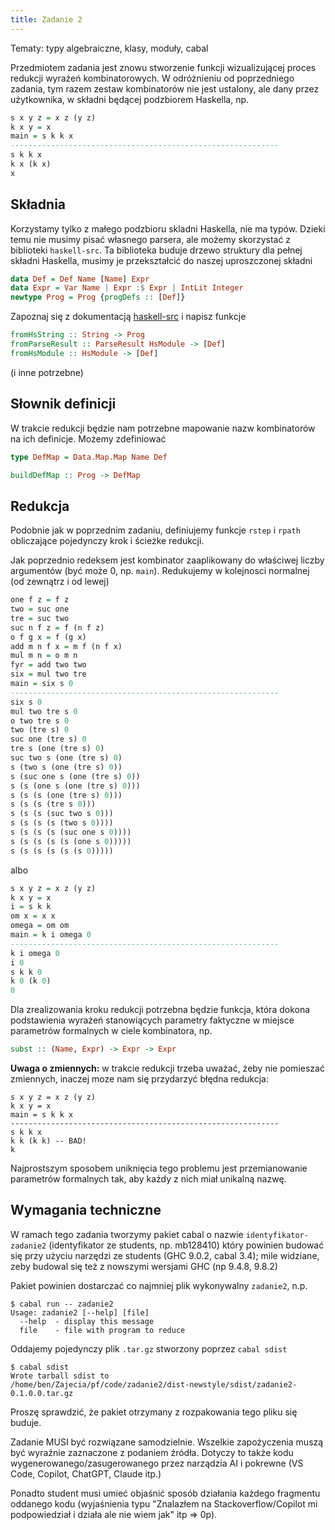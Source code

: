 ```yaml
---
title: Zadanie 2
---
```


Tematy: typy algebraiczne, klasy, moduły, cabal

Przedmiotem zadania jest znowu stworzenie funkcji wizualizującej proces redukcji wyrażeń kombinatorowych. W odróżnieniu od poprzedniego zadania, tym razem zestaw kombinatorów nie jest ustalony, ale dany przez użytkownika, w składni będącej podzbiorem Haskella, np.


``` haskell
s x y z = x z (y z)
k x y = x
main = s k k x
------------------------------------------------------------
s k k x
k x (k x)
x
```

## Składnia

Korzystamy tylko z małego podzbioru skladni Haskella, nie ma typów.
Dzieki temu nie musimy pisać własnego parsera, ale możemy skorzystać z biblioteki `haskell-src`. Ta biblioteka buduje drzewo struktury dla pełnej składni Haskella, musimy je przekształcić do naszej uproszczonej składni

``` haskell
data Def = Def Name [Name] Expr
data Expr = Var Name | Expr :$ Expr | IntLit Integer
newtype Prog = Prog {progDefs :: [Def]}
```

Zapoznaj się z dokumentacją [haskell-src](https://hackage.haskell.org/package/haskell-src) i napisz funkcje 

``` haskell 
fromHsString :: String -> Prog
fromParseResult :: ParseResult HsModule -> [Def]
fromHsModule :: HsModule -> [Def]
```
(i inne potrzebne)

## Słownik definicji

W trakcie redukcji będzie nam potrzebne mapowanie nazw kombinatorów na ich definicje. Możemy zdefiniować

``` haskell
type DefMap = Data.Map.Map Name Def

buildDefMap :: Prog -> DefMap
```

## Redukcja

Podobnie jak w poprzednim zadaniu, definiujemy funkcje `rstep` i `rpath` obliczające pojedynczy krok i ścieżke redukcji.

Jak poprzednio redeksem jest kombinator zaaplikowany do właściwej liczby argumentów (być może 0, np. `main`). Redukujemy w kolejnosci normalnej (od zewnątrz i od lewej)


``` haskell
one f z = f z
two = suc one
tre = suc two
suc n f z = f (n f z)
o f g x = f (g x)
add m n f x = m f (n f x)
mul m n = o m n
fyr = add two two
six = mul two tre
main = six s 0
------------------------------------------------------------
six s 0
mul two tre s 0
o two tre s 0
two (tre s) 0
suc one (tre s) 0
tre s (one (tre s) 0)
suc two s (one (tre s) 0)
s (two s (one (tre s) 0))
s (suc one s (one (tre s) 0))
s (s (one s (one (tre s) 0)))
s (s (s (one (tre s) 0)))
s (s (s (tre s 0)))
s (s (s (suc two s 0)))
s (s (s (s (two s 0))))
s (s (s (s (suc one s 0))))
s (s (s (s (s (one s 0)))))
s (s (s (s (s (s 0)))))
```

albo 


``` haskell
s x y z = x z (y z)
k x y = x
i = s k k
om x = x x
omega = om om
main = k i omega 0
------------------------------------------------------------
k i omega 0
i 0
s k k 0
k 0 (k 0)
0
```

Dla zrealizowania kroku redukcji potrzebna będzie funkcja, która dokona podstawienia wyrażeń stanowiących parametry faktyczne w miejsce parametrów formalnych w ciele kombinatora, np.

``` haskell
subst :: (Name, Expr) -> Expr -> Expr
```
**Uwaga o zmiennych:** w trakcie redukcji trzeba uważać, żeby nie pomieszać zmiennych, inaczej moze nam się przydarzyć błędna redukcja:

```
s x y z = x z (y z)
k x y = x
main = s k k x
------------------------------------------------------------
s k k x
k k (k k) -- BAD!
k
```

Najprostszym sposobem uniknięcia tego problemu jest przemianowanie parametrów formalnych tak, aby każdy z nich miał unikalną nazwę.

## Wymagania techniczne

W ramach tego zadania tworzymy pakiet cabal o nazwie `identyfikator-zadanie2`
(identyfikator ze students, np. mb128410)
który powinien budować się przy użyciu narzędzi ze students (GHC 9.0.2, cabal 3.4);
mile widziane, zeby budowal się też z nowszymi wersjami GHC (np 9.4.8, 9.8.2)

Pakiet powinien dostarczać co najmniej plik wykonywalny `zadanie2`, n.p.

```
$ cabal run -- zadanie2
Usage: zadanie2 [--help] [file]
  --help  - display this message
  file    - file with program to reduce
```

Oddajemy pojedynczy plik `.tar.gz` stworzony poprzez `cabal sdist`

```
$ cabal sdist
Wrote tarball sdist to
/home/ben/Zajecia/pf/code/zadanie2/dist-newstyle/sdist/zadanie2-0.1.0.0.tar.gz
```

Proszę sprawdzić, że pakiet otrzymany z rozpakowania tego pliku się buduje.

Zadanie MUSI być rozwiązane samodzielnie.
Wszelkie zapożyczenia muszą być wyraźnie zaznaczone z podaniem źródła.
Dotyczy to także kodu wygenerowanego/zasugerowanego przez narządzia AI i pokrewne
(VS Code, Copilot, ChatGPT, Claude itp.)

Ponadto student musi umieć objaśnić sposób działania każdego fragmentu oddanego kodu
(wyjaśnienia typu "Znalazłem na Stackoverflow/Copilot mi podpowiedział i działa ale nie wiem jak" itp => 0p).
